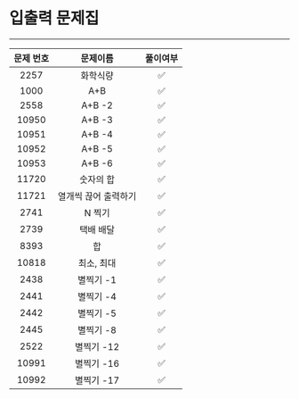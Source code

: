 # 입출력 문제집
***
|문제 번호|문제이름|풀이여부|
|:---:|:---:|:---:|
|2257|화학식량|✅|
|1000|A+B|✅|
|2558|A+B -2|✅|
|10950|A+B -3|✅|
|10951|A+B -4|✅|
|10952|A+B -5|✅|
|10953|A+B -6|✅|
|11720|숫자의 합|✅|
|11721|열개씩 끊어 출력하기|✅|
|2741|N 찍기|✅|
|2739|택배 배달|✅|
|8393|합|✅|
|10818|최소, 최대|✅|
|2438|별찍기 -1|✅|
|2441|별찍기 -4|✅|
|2442|별찍기 -5|✅|
|2445|별찍기 -8|✅|
|2522|별찍기 -12|✅|
|10991|별찍기 -16|✅|
|10992|별찍기 -17|✅|





